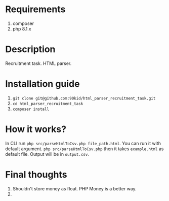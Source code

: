 # Requirements
1. composer
2. php 8.1.x

# Description
Recruitment task. HTML parser.

# Installation guide
1. `git clone git@github.com:90kid/html_parser_recruitment_task.git`
2. `cd html_parser_recruitment_task`
3. `composer install`

# How it works?
In CLI run `php src/parseHtmlToCsv.php file_path.html`. You can run it with default argument.
`php src/parseHtmlToCsv.php` then it takes `example.html` as default file. Output will be in `output.csv`.

# Final thoughts
1. Shouldn't store money as float. PHP Money is a better way.
2. 